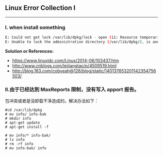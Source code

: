 ## Linux Error Collection I

---

### I. when install something

```bash
E: Could not get lock /var/lib/dpkg/lock - open (11: Resource temporarily unavailable)
E: Unable to lock the administration directory (/var/lib/dpkg/), is another process using it?
```

**Solution or References:**

- https://www.linuxidc.com/Linux/2014-06/103437.htm
- http://www.cnblogs.com/leijiangtao/p/4509519.html
- http://blog.163.com/cobyeah@126/blog/static/140137653201142354756503/

### II.由于已经达到 MaxReports 限制，没有写入 apport 报告。

包冲突或者是没卸载干净造成的。解决办法如下：

```
#cd /var/lib/dpkg  
# mv info/ info-bak  
# mkdir info  
# apt-get update  
# apt-get install -f

# mv info/* info-bak/  
# ls info  
# rm -rf info  
# mv info-bak/ info
```

